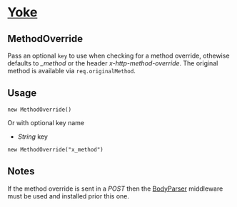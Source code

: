 # [Yoke](/)

## MethodOverride

Pass an optional ```key``` to use when checking for a method override, othewise defaults to *_method* or the header
*x-http-method-override*. The original method is available via ```req.originalMethod```.


## Usage

~~~~~~~~~~~~~~~~~~~~~~~~~~~~~~~~~~~~~~~~~~ {.java}
new MethodOverride()
~~~~~~~~~~~~~~~~~~~~~~~~~~~~~~~~~~~~~~~~~~

Or with optional key name

* *String* key

~~~~~~~~~~~~~~~~~~~~~~~~~~~~~~~~~~~~~~~~~~ {.java}
new MethodOverride("x_method")
~~~~~~~~~~~~~~~~~~~~~~~~~~~~~~~~~~~~~~~~~~


## Notes

If the method override is sent in a *POST* then the [BodyParser](BodyParser.html) middleware must be used and installed prior this one.